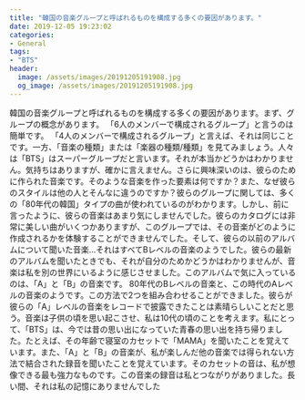 ```yaml
---
title: "韓国の音楽グループと呼ばれるものを構成する多くの要因があります。"
date: 2019-12-05 19:23:02
categories:
- General
tags:
- "BTS"
header:
  image: /assets/images/20191205191908.jpg
  og_image: /assets/images/20191205191908.jpg
---
```


韓国の音楽グループと呼ばれるものを構成する多くの要因があります。まず、グループの概念があります。 「6人のメンバーで構成されるグループ」と言うのは簡単です。 「4人のメンバーで構成されるグループ」と言えば、それは同じことです。一方、「音楽の種類」または「楽器の種類/種類」を見てみましょう。人々は「BTS」はスーパーグループだと言います。それが本当かどうかはわかりません。気持ちはありますが、確かに言えません。さらに興味深いのは、彼らのために作られた音楽です。そのような音楽を作った要素は何ですか？また、なぜ彼らのスタイルは他の人とそんなに違うのですか？彼らのグループに関しては、多くの「80年代の韓国」タイプの曲が使われているのがわかります。しかし、前に言ったように、彼らの音楽はあまり気にしませんでした。彼らのカタログには非常に美しい曲がいくつかありますが、このグループでは、その音楽がどのように作成されるかを体験することができませんでした。そして、彼らの以前のアルバムについて聞いた音楽…それはすべてBレベルの音楽のようでした。彼らの最新のアルバムを聞いたときでも、それが自分のためかどうかはわかりませんが、音楽は私を別の世界にいるように感じさせました。このアルバムで気に入っているのは、「A」と「B」の音楽です。 80年代のBレベルの音楽と、この時代のAレベルの音楽のようです。この方法で2つを組み合わせることができました。彼らが彼らの「A」レベルの音楽をレコードで披露できたことは素晴らしいことだと思う。音楽は子供の頃を思い起こさせ、私は10代の頃のことを考えます。私にとって、「BTS」は、今では昔の思い出になっていた青春の思い出を持ち帰りました。たとえば、その年齢で寝室のカセットで「MAMA」を聞いたことを覚えています。また、「A」と「B」の音楽が、私が楽しんだ他の音楽では得られない方法で結合された録音を聞いたことを覚えています。そのカセットの音は、私が想像できる最も強力なものです。この音楽の録音は私とつながりがありました。長い間、それは私の記憶にありませんでした
